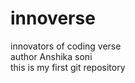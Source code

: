 # innoverse
innovators of coding verse
<br>
author Anshika soni 
<br>
this is my first git repository
